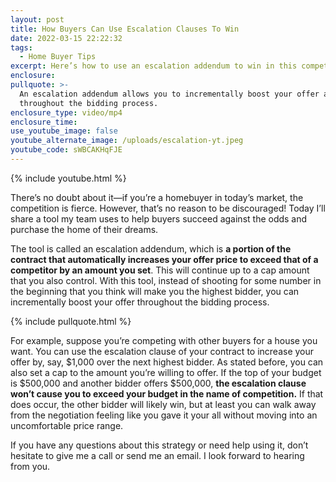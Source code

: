 ```yaml
---
layout: post
title: How Buyers Can Use Escalation Clauses To Win
date: 2022-03-15 22:22:32
tags:
  - Home Buyer Tips
excerpt: Here’s how to use an escalation addendum to win in this competitive market.
enclosure:
pullquote: >-
  An escalation addendum allows you to incrementally boost your offer amount
  throughout the bidding process.
enclosure_type: video/mp4
enclosure_time:
use_youtube_image: false
youtube_alternate_image: /uploads/escalation-yt.jpeg
youtube_code: sWBCAKHqFJE
---
```

{% include youtube.html %}

There’s no doubt about it—if you’re a homebuyer in today’s market, the competition is fierce. However, that’s no reason to be discouraged\! Today I’ll share a tool my team uses to help buyers succeed against the odds and purchase the home of their dreams.

The tool is called an escalation addendum, which is **a portion of the contract that automatically increases your offer price to exceed that of a competitor by an amount you set**. This will continue up to a cap amount that you also control. With this tool, instead of shooting for some number in the beginning that you think will make you the highest bidder, you can incrementally boost your offer throughout the bidding process.

{% include pullquote.html %}

For example, suppose you’re competing with other buyers for a house you want. You can use the escalation clause of your contract to increase your offer by, say, $1,000 over the next highest bidder. As stated before, you can also set a cap to the amount you’re willing to offer. If the top of your budget is $500,000 and another bidder offers $500,000, **the escalation clause won’t cause you to exceed your budget in the name of competition.** If that does occur, the other bidder will likely win, but at least you can walk away from the negotiation feeling like you gave it your all without moving into an uncomfortable price range.

If you have any questions about this strategy or need help using it, don’t hesitate to give me a call or send me an email. I look forward to hearing from you.

